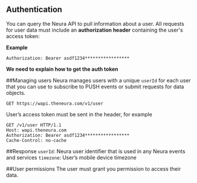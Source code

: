 
## Authentication

You can query the Neura API to pull information about a user. All requests for user data must include an **authorization header** containing the user's access token:

**Example**

```
Authorization: Bearer asdf1234*****************
```

**We need to explain how to get the auth token**

##Managing users
Neura manages users with a unique `userId` for each user that you can use to subscribe to PUSH events or submit requests for data objects.```httpGET https://wapi.theneura.com/v1/user```
User’s access token must be sent in the header, for example```httpGET /v1/user HTTP/1.1Host: wapi.theneura.comAuthorization: Bearer asdf1234*****************Cache-Control: no-cache```
##Response`userId`: Neura user identifier that is used in any Neura events and services`timezone`: User’s mobile device timezone##User permissionsThe user must grant you permission to access their data.
 